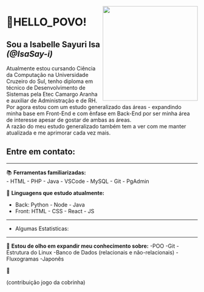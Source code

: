 
  <p>
    <img align="right" src="https://raw.githubusercontent.com/IsaSay-i/IsaSay-i/main/src/hollow-knight-spin.gif" width="250">
  </p>
  
<div>
  <div><h1 align="left">👋HELLO_POVO!</h1> <h2>Sou a Isabelle Sayuri Isa <i>(@IsaSay-i)</i> </h2></div>

  <p align="left">
  Atualmente estou cursando Ciência da Computação na Universidade Cruzeiro do Sul, tenho diploma  
  em técnico de Desenvolvimento de Sistemas pela Etec Camargo Aranha e auxiliar de Administração e de RH. <br> 
  Por agora estou com um estudo generalizado das áreas - expandindo minha base em Front-End e com ênfase em  
  Back-End por ser minha área de interesse apesar de gostar de ambas as áreas. <br> 
  A razão do meu estudo generalizado também tem a ver com me manter atualizada e me aprimorar cada vez mais.  
  </p>

  ## Entre em contato:
</div>

<hr>

📚 **Ferramentas familiarizadas:** <br>
    - HTML
    - PHP
    - Java
    - VSCode
    - MySQL
    - Git
    - PgAdmin

🌱 **Linguagens que estudo atualmente:** <br>

- Back:
  Python - Node - Java <br>
- Front:
  HTML - CSS - React - JS

<hr>
     
- Algumas Estatisticas:

<hr>
        
👀 **Estou de olho em expandir meu conhecimento sobre:**
  -POO
  -Git
  -Estrutura do Linux
  -Banco de Dados (relacionais e não-relacionais)
  -Fluxogramas
  -Japonês

🤗

(contribuição jogo da cobrinha)
